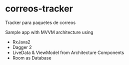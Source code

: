 # correos-tracker
Tracker para paquetes de correos

Sample app with MVVM architecture using

* RxJava2
* Dagger 2
* LiveData & ViewModel from Architecture Components
* Room as Database
